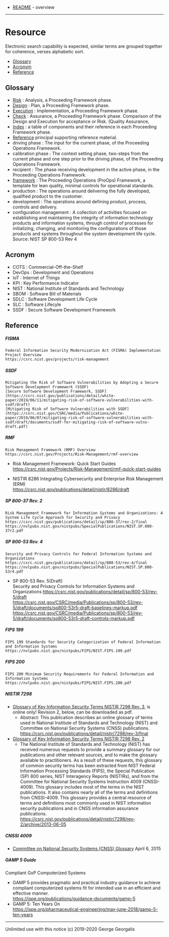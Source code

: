 * [README](README.md) - overview
---
# Resource

Electronic search capability is expected, similar terms are grouped together for coherence, verses alphabetic sort.
* [Glossary](#Glossary)
* [Acronym](#Acronym)
* [Reference](#Reference)

## Glossary

* [Risk](risk.md) : Analysis, a Proceeding Framework phase.
* [Design](design.md) : Plan, a Proceeding Framework phase.
* [Execution](exec.md) : Implementation, a Proceeding Framework phase.
* [Check](check.md) : Assurance, a Proceeding Framework phase. Comparison of the Design and Execution for acceptance or Risk. (Quality Assurance,
* [Index](index.md) : a table of components and their reference in each Proceeding Framework phase.
* [Reference](#Reference) principal supporting reference material.
* driving phase : The input for the current phase, of the Proceeding Operations Framework.
* calibration phase : The context setting phase, two-steps from the current phase and one step prior to the driving phase, of the Proceeding Operations Framework.
* recipient : The phase receiving development in the active phase, in the Proceeding Operations Framework.
* [framework](framework/framework.md) : The Proceeding Operations (ProOps) Framework, a template for lean quality, minimal controls for operational standards.
* production : The operations around delivering the fully developed, qualified product to the customer.
* development : The operations around defining product, process, controls and delivery.
* configuration management : A collection of activities focused on establishing and maintaining the integrity of information technology products and information systems, through control of processes for initializing, changing, and monitoring the configurations of those products and systems throughout the system development life cycle. Source: NIST SP 800-53 Rev 4


## Acronym

* COTS : Commercial-Off-the-Shelf
* DevOps : Development and Operations
* IoT : Internet of Things
* KPI : Key Performance Indicator
* NIST : National Institute of Standards and Technology
* SBOM : Software Bill of Materials
* SDLC : Software Development Life Cycle
* SLC : Software Lifecyle
* SSDF : Secure Software Development Framework

## Reference

##### FISMA
    Federal Information Security Modernization Act (FISMA) Implementation Project Overview  
    https://csrc.nist.gov/projects/risk-management

##### SSDF
    Mitigating the Risk of Software Vulnerabilities by Adopting a Secure Software Development Framework (SSDF)  
    [Secure Software Development Framework, SSDF](https://csrc.nist.gov/publications/detail/white-paper/2019/06/11/mitigating-risk-of-software-vulnerabilities-with-ssdf/draft)
    [Mitigating Risk of Software Vulnerabilities with SSDF](https://csrc.nist.gov/CSRC/media/Publications/white-paper/2019/06/07/mitigating-risk-of-software-vulnerabilities-with-ssdf/draft/documents/ssdf-for-mitigating-risk-of-software-vulns-draft.pdf)

##### RMF
    Risk Management Framework (RMF) Overview
    https://csrc.nist.gov/Projects/Risk-Management/rmf-overview

  * Risk Management Framework: Quick Start Guides  
  https://csrc.nist.gov/Projects/Risk-Management/rmf-quick-start-guides

  * NISTIR 8286 Integrating Cybersecurity and Enterprise Risk Management (ERM)  
  https://csrc.nist.gov/publications/detail/nistir/8286/draft

##### SP 800-37 Rev. 2
    Risk Management Framework for Information Systems and Organizations: A System Life Cycle Approach for Security and Privacy  
    https://csrc.nist.gov/publications/detail/sp/800-37/rev-2/final  
    https://nvlpubs.nist.gov/nistpubs/SpecialPublications/NIST.SP.800-37r2.pdf

##### SP 800-53 Rev. 4
    Security and Privacy Controls for Federal Information Systems and Organizations  
    https://csrc.nist.gov/publications/detail/sp/800-53/rev-4/final  
    https://nvlpubs.nist.gov/nistpubs/SpecialPublications/NIST.SP.800-53r4.pdf
  * SP 800-53 Rev. 5(Draft)  
    Security and Privacy Controls for Information Systems and Organizations
    https://csrc.nist.gov/publications/detail/sp/800-53/rev-5/draft  
    https://csrc.nist.gov/CSRC/media/Publications/sp/800-53/rev-5/draft/documents/sp800-53r5-draft-baselines-markup.pdf  
    https://csrc.nist.gov/CSRC/media/Publications/sp/800-53/rev-5/draft/documents/sp800-53r5-draft-controls-markup.pdf

##### FIPS 199
    FIPS 199 Standards for Security Categorization of Federal Information and Information Systems  
    https://nvlpubs.nist.gov/nistpubs/FIPS/NIST.FIPS.199.pdf

##### FIPS 200
    FIPS 200 Minimum Security Requirements for Federal Information and Information Systems  
    https://nvlpubs.nist.gov/nistpubs/FIPS/NIST.FIPS.200.pdf

##### NISTIR 7298  
* [Glossary of Key Information Security Terms NISTIR 7298 Rev. 3](https://csrc.nist.gov/glossary), is online only! Revision 2, below, can be downloaded as pdf.
  * Abstract: This publication describes an online glossary of terms used in National Institute of Standards and Technology (NIST) and Committee on National Security Systems (CNSS) publications.  
  https://csrc.nist.gov/publications/detail/nistir/7298/rev-3/final
* [Glossary of Key Information Security Terms NISTIR 7298 Rev. 2](https://nvlpubs.nist.gov/nistpubs/ir/2013/NIST.IR.7298r2.pdf)
  * The National Institute of Standards and Technology (NIST) has received numerous requests to provide a summary glossary for our publications and other relevant sources, and to make the glossary available to practitioners. As a result of these requests, this glossary of common security terms has been extracted from NIST Federal Information Processing Standards (FIPS), the Special Publication (SP) 800 series, NIST Interagency Reports (NISTIRs), and from the Committee for National Security Systems Instruction 4009 (CNSSI-4009). This glossary includes most of the terms in the NIST publications. It also contains nearly all of the terms and definitions from CNSSI-4009. This glossary provides a central resource of terms and definitions most commonly used in NIST information security publications and in CNSS information assurance publications.  
  https://csrc.nist.gov/publications/detail/nistir/7298/rev-2/archive/2013-06-05

##### CNSSI 4009
  * [Committee on National Security Systems (CNSS) Glossary](https://www.serdp-estcp.org/content/download/47576/453617/file/CNSSI%204009%20Glossary%202015.pdf) April 6, 2015

##### GAMP 5 Guide
Compliant GxP Computerized Systems
  * GAMP 5 provides pragmatic and practical industry guidance to achieve compliant computerized systems fit for intended use in an efficient and effective manner.  
    https://ispe.org/publications/guidance-documents/gamp-5
  * GAMP 5: Ten Years On  
    https://ispe.org/pharmaceutical-engineering/may-june-2018/gamp-5-ten-years

---
Unlimited use with this notice (c) 2019-2020 George Georgalis
